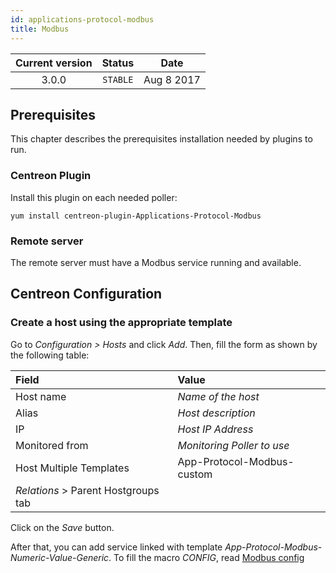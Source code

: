 ```yaml
---
id: applications-protocol-modbus
title: Modbus
---
```


| Current version | Status | Date |
| :-: | :-: | :-: |
| 3.0.0 | `STABLE` | Aug  8 2017 |

## Prerequisites

This chapter describes the prerequisites installation needed by plugins to run.

### Centreon Plugin

Install this plugin on each needed poller:

``` shell
yum install centreon-plugin-Applications-Protocol-Modbus
```

### Remote server

The remote server must have a Modbus service running and available.

## Centreon Configuration

### Create a host using the appropriate template

Go to *Configuration \> Hosts* and click *Add*. Then, fill the form as shown by the following table:

| Field                                | Value                      |
| :----------------------------------- | :------------------------- |
| Host name                            | *Name of the host*         |
| Alias                                | *Host description*         |
| IP                                   | *Host IP Address*          |
| Monitored from                       | *Monitoring Poller to use* |
| Host Multiple Templates              | App-Protocol-Modbus-custom |
| *Relations* \> Parent Hostgroups tab |                            |

Click on the *Save* button.

After that, you can add service linked with template *App-Protocol-Modbus-Numeric-Value-Generic*. To fill the macro
*CONFIG*, read [Modbus
config](https://github.com/centreon/centreon-plugins/blob/master/docs/en/user/guide.rst#modbus-protocol)


